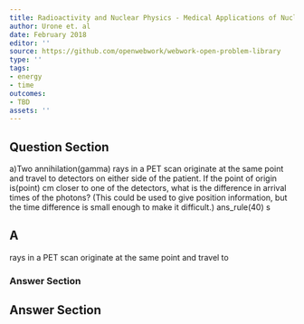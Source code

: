 ```yaml
---
title: Radioactivity and Nuclear Physics - Medical Applications of Nuclear Physics
author: Urone et. al
date: February 2018
editor: ''
source: https://github.com/openwebwork/webwork-open-problem-library
type: ''
tags:
- energy
- time
outcomes:
- TBD
assets: ''
---
```


## Question Section 

a)Two annihilation(gamma) rays in a PET scan originate at the same point and travel to
detectors on either side of the patient. If the point of origin is(point) cm closer to one of the detectors, what is the difference in arrival times of the photons? (This could be used to give position information, but the time difference is small enough to make it difficult.) 
ans_rule(40) s

## A
rays in a PET scan originate at the same point and travel to
### Answer Section


## Answer Section

